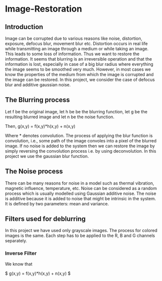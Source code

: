 # Image-Restoration

## Introduction
Image can be corrupted due to various reasons like noise, distortion, exposure, defocus blur, movement blur etc. Distortion occurs in real life while transmitting an image through a medium or while taking an image. This leads to some loss of information. Thus we want to restore the information. It seems that blurring is an irreversible operation and that the information is lost, especially in case of a big blur radius where everything the image seems to be smoothed very much. However, in most cases we know the properties of the medium from which the image is corrupted  and the image can be restored.  In this project, we consider the case of defocus blur and additive gaussian noise. 

## The Blurring process
Let f be the original image, let h be be the blurring function,  let g be the resulting blurred image and let n be the noise function. 

Then, g(x,y) = f(x,y)*h(x,y) + n(x,y)

Where * denotes convolution.
The process of applying the blur function is convolution, i.e., some path of the image convoles into a pixel of the blurred image. If no noise is added to the system then we can restore the image by simply reversing the convolution process i.e. by using deconvolution. 
In this project we use the gaussian blur function. 

## The Noise process
There can be many reasons for noise in a model such as thermal vibration, magnetic influence, temperature, etc.  Noise can be considered as a random process which is usually modelled using Gaussian additive noise. The noise is additive because it is added to noise that might be intrinsic in the system. It is defined by two parameters: mean and variance. 

## Filters used for deblurring
In this project we have used only grayscale images.  The process for colored images is the same. Each step has to be applied to the R, B and G channels separately. 

### Inverse Filter
We know that

$ g(x,y) = f(x,y)*h(x,y) + n(x,y) $





